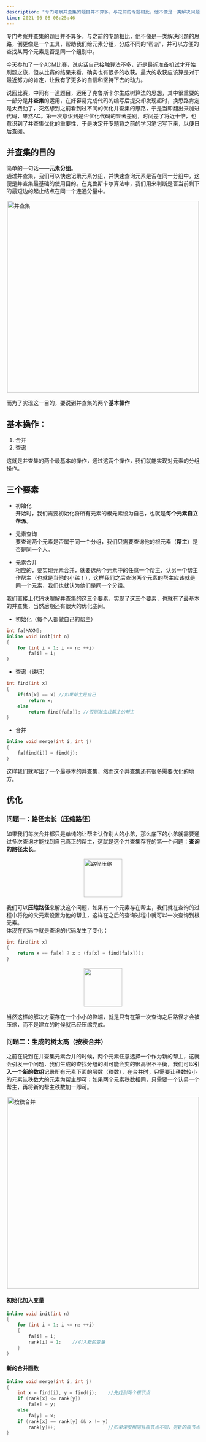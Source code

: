 ```yaml
---
description: "专门考察并查集的题目并不算多，与之前的专题相比，他不像是一类解决问题的思路，倒更像是一个工具，帮助我们给元素分组，分成不同的“帮派”，并可以方便的查找某两个元素是否是同一个组别中。"
time: 2021-06-08 08:25:46
---
```


专门考察并查集的题目并不算多，与之前的专题相比，他不像是一类解决问题的思路，倒更像是一个工具，帮助我们给元素分组，分成不同的“帮派”，并可以方便的查找某两个元素是否是同一个组别中。  

今天参加了一个ACM比赛，说实话自己接触算法不多，还是最近准备机试才开始刷题之旅，但从比赛的结果来看，确实也有很多的收获。最大的收获应该算是对于最近努力的肯定，让我有了更多的自信和坚持下去的动力。

说回比赛，中间有一道题目，运用了克鲁斯卡尔生成树算法的思想，其中很重要的一部分是**并查集**的运用，在好容易完成代码的编写后提交却发现超时，换思路肯定是太费劲了，突然想到之前看到过不同的优化并查集的思路，于是当即翻出来加进代码，果然AC。第一次意识到是否优化代码的显著差别，时间差了将近十倍，也意识到了并查集优化的重要性，于是决定开专题将之前的学习笔记写下来，以便日后查阅。  

## 并查集的目的
简单的一句话——**元素分组**。  
通过并查集，我们可以快速记录元素分组，并快速查询元素是否在同一分组中，这便是并查集最基础的使用目的。在克鲁斯卡尔算法中，我们用来判断是否当前剩下的最短边的起止结点在同一个连通分量中。

<img src="https://img.foril.fun/stickPicture.png" width=500 style="margin:16px auto;display: block" alt="并查集"/>

而为了实现这一目的，要说到并查集的两个**基本操作**

## 基本操作：

1. 合并
2. 查询

这就是并查集的两个最基本的操作，通过这两个操作，我们就能实现对元素的分组操作。

## 三个要素

* 初始化  
开始时，我们需要初始化将所有元素的根元素设为自己，也就是**每个元素自立帮派**。

* 元素查询    
要查询两个元素是否属于同一个分组，我们只需要查询他的根元素（**帮主**）是否是同一个人。  

* 元素合并    
相应的，要实现元素合并，就要选两个元素中的任意一个帮主，认另一个帮主作帮主（也就是当他的小弟！），这样我们之后查询两个元素的帮主应该就是同一个元素，我们也就认为他们是同一个分组。  

我们直接上代码块理解并查集的这三个要素，实现了这三个要素，也就有了最基本的并查集，当然后期还有很大的优化空间。  

* 初始化（每个人都做自己的帮主）


```cpp
int fa[MAXN];
inline void init(int n)
{
    for (int i = 1; i <= n; ++i)
        fa[i] = i;
}
```

* 查询（递归）
```cpp
int find(int x)
{
    if(fa[x] == x) //如果帮主是自己
        return x;
    else
        return find(fa[x]); //否则就去找帮主的帮主
}
``` 

* 合并

```cpp
inline void merge(int i, int j)
{
    fa[find(i)] = find(j);
}
```

这样我们就写出了一个最基本的并查集，然而这个并查集还有很多需要优化的地方。

## 优化

### 问题一：路径太长（压缩路径）

如果我们每次合并都只是单纯的让帮主认作别人的小弟，那么底下的小弟就需要通过多次查询才能找到自己真正的帮主，这就是这个并查集存在的第一个问题：**查询的路径太长**。   

<img src="https://img.foril.fun/stickPicture%20(1).png" alt="路径压缩" width=100 style="display: block; margin: 16px auto"/>  

我们可以**压缩路径**来解决这个问题，如果有一个元素存在帮主，我们就在查询的过程中将他的父元素设置为他的帮主，这样在之后的查询过程中就可以一次查询到根元素。  
体现在代码中就是查询的代码发生了变化：

```cpp
int find(int x)
{
    return x == fa[x] ? x : (fa[x] = find(fa[x]));
}
```

<img src="https://img.foril.fun/stickPicture%20(2).png" style="margin:16px auto;display: block" width=100/>

当然这样的解决方案存在一个小小的弊端，就是只有在第一次查询之后路径才会被压缩，而不是建立的时候就已经压缩完成。

### 问题二：生成的树太高（按秩合并）

之前在说到在并查集元素合并的时候，两个元素任意选择一个作为新的帮主，这就会引发一个问题，我们生成的查找分组的树可能会变的很高很不平衡，我们可以**引入一个新的数组**记录所有元素下面的层数（秩数），在合并时，只需要让秩数较小的元素认秩数大的元素为帮主即可；如果两个元素秩数相同，只需要一个认另一个帮主，再将新的帮主秩数加一即可。  

<img src="https://img.foril.fun/stickPicture%20(3).png" alt="按秩合并" width=500 style="display: block; margin: 16px auto"/>

#### 初始化加入变量

```cpp
inline void init(int n)
{
    for (int i = 1; i <= n; ++i)
    {
        fa[i] = i;
        rank[i] = 1;    //引入新的变量
    }
}
```


#### 新的合并函数

```cpp
inline void merge(int i, int j)
{
    int x = find(i), y = find(j);    //先找到两个根节点
    if (rank[x] <= rank[y])
        fa[x] = y;
    else
        fa[y] = x;
    if (rank[x] == rank[y] && x != y)
        rank[y]++;                   //如果深度相同且根节点不同，则新的根节点的深度+1
}
```
